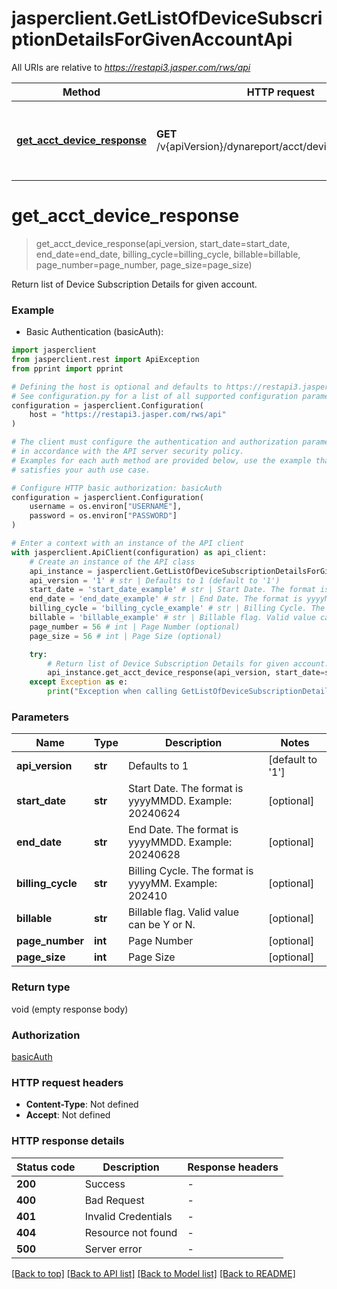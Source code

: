 # jasperclient.GetListOfDeviceSubscriptionDetailsForGivenAccountApi

All URIs are relative to *https://restapi3.jasper.com/rws/api*

Method | HTTP request | Description
------------- | ------------- | -------------
[**get_acct_device_response**](GetListOfDeviceSubscriptionDetailsForGivenAccountApi.md#get_acct_device_response) | **GET** /v{apiVersion}/dynareport/acct/device/subscriptions | Return list of Device Subscription Details for given account.


# **get_acct_device_response**
> get_acct_device_response(api_version, start_date=start_date, end_date=end_date, billing_cycle=billing_cycle, billable=billable, page_number=page_number, page_size=page_size)

Return list of Device Subscription Details for given account.



### Example

* Basic Authentication (basicAuth):

```python
import jasperclient
from jasperclient.rest import ApiException
from pprint import pprint

# Defining the host is optional and defaults to https://restapi3.jasper.com/rws/api
# See configuration.py for a list of all supported configuration parameters.
configuration = jasperclient.Configuration(
    host = "https://restapi3.jasper.com/rws/api"
)

# The client must configure the authentication and authorization parameters
# in accordance with the API server security policy.
# Examples for each auth method are provided below, use the example that
# satisfies your auth use case.

# Configure HTTP basic authorization: basicAuth
configuration = jasperclient.Configuration(
    username = os.environ["USERNAME"],
    password = os.environ["PASSWORD"]
)

# Enter a context with an instance of the API client
with jasperclient.ApiClient(configuration) as api_client:
    # Create an instance of the API class
    api_instance = jasperclient.GetListOfDeviceSubscriptionDetailsForGivenAccountApi(api_client)
    api_version = '1' # str | Defaults to 1 (default to '1')
    start_date = 'start_date_example' # str | Start Date. The format is yyyyMMDD. Example: 20240624 (optional)
    end_date = 'end_date_example' # str | End Date. The format is yyyyMMDD. Example: 20240628 (optional)
    billing_cycle = 'billing_cycle_example' # str | Billing Cycle. The format is yyyyMM. Example: 202410 (optional)
    billable = 'billable_example' # str | Billable flag. Valid value can be Y or N. (optional)
    page_number = 56 # int | Page Number (optional)
    page_size = 56 # int | Page Size (optional)

    try:
        # Return list of Device Subscription Details for given account.
        api_instance.get_acct_device_response(api_version, start_date=start_date, end_date=end_date, billing_cycle=billing_cycle, billable=billable, page_number=page_number, page_size=page_size)
    except Exception as e:
        print("Exception when calling GetListOfDeviceSubscriptionDetailsForGivenAccountApi->get_acct_device_response: %s\n" % e)
```



### Parameters


Name | Type | Description  | Notes
------------- | ------------- | ------------- | -------------
 **api_version** | **str**| Defaults to 1 | [default to &#39;1&#39;]
 **start_date** | **str**| Start Date. The format is yyyyMMDD. Example: 20240624 | [optional] 
 **end_date** | **str**| End Date. The format is yyyyMMDD. Example: 20240628 | [optional] 
 **billing_cycle** | **str**| Billing Cycle. The format is yyyyMM. Example: 202410 | [optional] 
 **billable** | **str**| Billable flag. Valid value can be Y or N. | [optional] 
 **page_number** | **int**| Page Number | [optional] 
 **page_size** | **int**| Page Size | [optional] 

### Return type

void (empty response body)

### Authorization

[basicAuth](../README.md#basicAuth)

### HTTP request headers

 - **Content-Type**: Not defined
 - **Accept**: Not defined

### HTTP response details

| Status code | Description | Response headers |
|-------------|-------------|------------------|
**200** | Success |  -  |
**400** | Bad Request |  -  |
**401** | Invalid Credentials |  -  |
**404** | Resource not found |  -  |
**500** | Server error |  -  |

[[Back to top]](#) [[Back to API list]](../README.md#documentation-for-api-endpoints) [[Back to Model list]](../README.md#documentation-for-models) [[Back to README]](../README.md)

